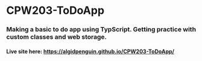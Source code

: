 # CPW203-ToDoApp
### Making a basic to do app using TypScript. Getting practice with custom classes and web storage.

#### Live site here: https://algidpenguin.github.io/CPW203-ToDoApp/
